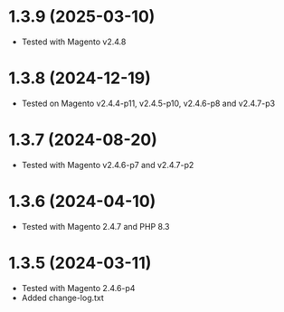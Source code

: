 1.3.9 (2025-03-10)
=============
- Tested with Magento v2.4.8

1.3.8 (2024-12-19)
=============
- Tested on Magento v2.4.4-p11, v2.4.5-p10, v2.4.6-p8 and v2.4.7-p3

1.3.7 (2024-08-20)
=============
- Tested with Magento v2.4.6-p7 and v2.4.7-p2

1.3.6 (2024-04-10)
=============
- Tested with Magento 2.4.7 and PHP 8.3

1.3.5 (2024-03-11)
=============
- Tested with Magento 2.4.6-p4
- Added change-log.txt

